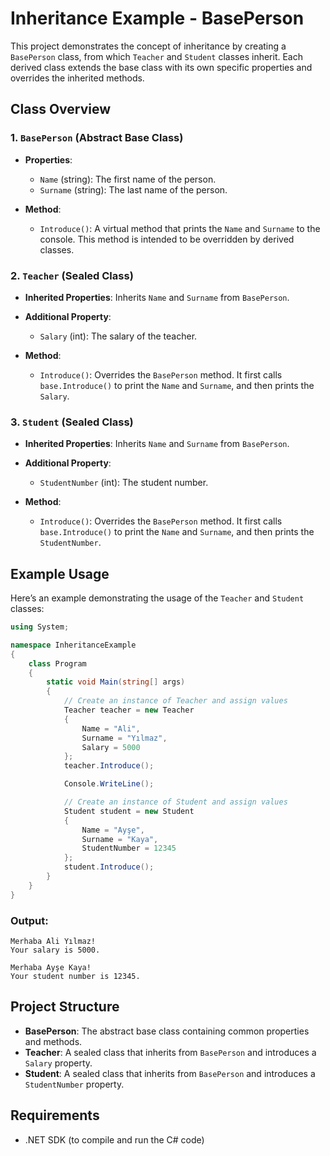 # Inheritance Example - BasePerson

This project demonstrates the concept of inheritance by creating a `BasePerson` class, from which `Teacher` and `Student` classes inherit. Each derived class extends the base class with its own specific properties and overrides the inherited methods.

## Class Overview

### 1. `BasePerson` (Abstract Base Class)
- **Properties**:
  - `Name` (string): The first name of the person.
  - `Surname` (string): The last name of the person.
  
- **Method**:
  - `Introduce()`: A virtual method that prints the `Name` and `Surname` to the console. This method is intended to be overridden by derived classes.

### 2. `Teacher` (Sealed Class)
- **Inherited Properties**: Inherits `Name` and `Surname` from `BasePerson`.
  
- **Additional Property**:
  - `Salary` (int): The salary of the teacher.

- **Method**:
  - `Introduce()`: Overrides the `BasePerson` method. It first calls `base.Introduce()` to print the `Name` and `Surname`, and then prints the `Salary`.

### 3. `Student` (Sealed Class)
- **Inherited Properties**: Inherits `Name` and `Surname` from `BasePerson`.
  
- **Additional Property**:
  - `StudentNumber` (int): The student number.

- **Method**:
  - `Introduce()`: Overrides the `BasePerson` method. It first calls `base.Introduce()` to print the `Name` and `Surname`, and then prints the `StudentNumber`.

## Example Usage

Here’s an example demonstrating the usage of the `Teacher` and `Student` classes:

```csharp
using System;

namespace InheritanceExample
{
    class Program
    {
        static void Main(string[] args)
        {
            // Create an instance of Teacher and assign values
            Teacher teacher = new Teacher
            {
                Name = "Ali",
                Surname = "Yılmaz",
                Salary = 5000
            };
            teacher.Introduce();

            Console.WriteLine();

            // Create an instance of Student and assign values
            Student student = new Student
            {
                Name = "Ayşe",
                Surname = "Kaya",
                StudentNumber = 12345
            };
            student.Introduce();
        }
    }
}
```

### Output:

```
Merhaba Ali Yılmaz!
Your salary is 5000.

Merhaba Ayşe Kaya!
Your student number is 12345.
```

## Project Structure

- **BasePerson**: The abstract base class containing common properties and methods.
- **Teacher**: A sealed class that inherits from `BasePerson` and introduces a `Salary` property.
- **Student**: A sealed class that inherits from `BasePerson` and introduces a `StudentNumber` property.

## Requirements

- .NET SDK (to compile and run the C# code)
